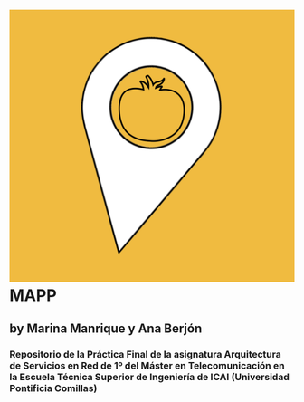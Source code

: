 # ![](https://raw.githubusercontent.com/marinamlr/MAPP/master/images/logo.png) MAPP
## by Marina Manrique y Ana Berjón
### Repositorio de la Práctica Final de la asignatura Arquitectura de Servicios en Red de 1º del Máster en Telecomunicación en la Escuela Técnica Superior de Ingeniería de ICAI (Universidad Pontificia Comillas)



